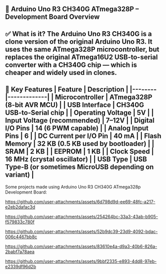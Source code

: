 🔷 Arduino Uno R3 CH340G ATmega328P – Development Board Overview
---
✅ What is it?
The Arduino Uno R3 CH340G is a clone version of the original Arduino Uno R3.
It uses the same ATmega328P microcontroller, but replaces the original ATmega16U2 USB-to-serial converter with a CH340G chip — which is cheaper and widely used in clones.
---

🔩 Key Features
| Feature | Description |
|--------|-------------|
| **Microcontroller** | ATmega328P (8-bit AVR MCU) |
| **USB Interface** | CH340G USB-to-Serial chip |
| **Operating Voltage** | 5V |
| **Input Voltage (recommended)** | 7–12V |
| **Digital I/O Pins** | 14 (6 PWM capable) |
| **Analog Input Pins** | 6 |
| **DC Current per I/O Pin** | 40 mA |
| **Flash Memory** | 32 KB (0.5 KB used by bootloader) |
| **SRAM** | 2 KB |
| **EEPROM** | 1 KB |
| **Clock Speed** | 16 MHz (crystal oscillator) |
| **USB Type** | USB Type-B (or sometimes MicroUSB depending on variant) |
---

Some projects made using Arduino Uno R3 CH340G ATmega328p Development Board:

https://github.com/user-attachments/assets/6d798d9d-ee69-48fc-a217-e2eb2dafac3d  

https://github.com/user-attachments/assets/254264bc-33a3-43ab-b905-f579833c780f

https://github.com/user-attachments/assets/52b9dc39-23d9-4092-bdac-006c4467bb8c

https://github.com/user-attachments/assets/83610e4a-d9a3-40b6-826a-2babf7a78aea

https://github.com/user-attachments/assets/9bbf2335-e893-4dd8-97eb-e2339df96d2b

